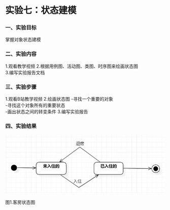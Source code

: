 # 实验七：状态建模 

### 一、实验目标
 掌握对象状态建模


### 二、实验内容
  1.观看教学视频
  2.根据用例图、活动图、类图、时序图来绘画状态图  
  3.编写实验报告文档

 ### 三、实验步骤
   1.观看B站教学视频
   2.绘画状态图
     -寻找一个重要的对象   
     -寻找这个对象所有的重要状态  
     -画出状态之间的转变条件 
   3.编写实验报告  

 ### 四、实验结果
  ![客房状态图](./lab7.jpg)  

  图1.客房状态图

